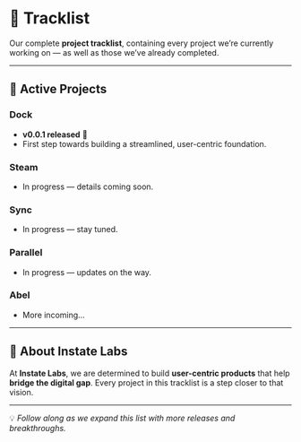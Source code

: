 # 📂 Tracklist  

Our complete **project tracklist**, containing every project we’re currently working on — as well as those we’ve already completed.  

---

## 🚀 Active Projects  

### Dock  
- **v0.0.1 released** 🎉  
- First step towards building a streamlined, user-centric foundation.  

### Steam  
- In progress — details coming soon.  

### Sync  
- In progress — stay tuned.  

### Parallel  
- In progress — updates on the way.  

### Abel  
- More incoming…  
---

## 📌 About Instate Labs  
At **Instate Labs**, we are determined to build **user-centric products** that help **bridge the digital gap**. Every project in this tracklist is a step closer to that vision.  

---

💡 *Follow along as we expand this list with more releases and breakthroughs.*  
